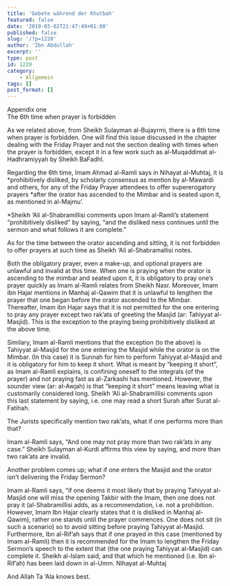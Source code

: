 ```yaml
---
title: 'Gebete während der Khutbah'
featured: false
date: '2019-03-02T21:47:49+01:00'
published: false
slug: '/?p=1220'
author: 'Ibn Abdullah'
excerpt: ''
type: post
id: 1220
category:
    - Allgemein
tags: []
post_format: []
---
```

Appendix one  
The 6th time when prayer is forbidden

As we related above, from Sheikh Sulayman al-Bujayrmi, there is a 6th time when prayer is forbidden. One will find this issue discussed in the chapter dealing with the Friday Prayer and not the section dealing with times when the prayer is forbidden, except it in a few work such as al-Muqaddimat al-Hadhramiyyah by Sheikh BaFadhl.

Regarding the 6th time, Imam Ahmad al-Ramli says in Nihayat al-Muhtaj, it is \*prohibitively disliked, by scholarly consensus as mention by al-Mawardi and others, for any of the Friday Prayer attendees to offer supererogatory prayers \*after the orator has ascended to the Mimbar and is seated upon it, as mentioned in al-Majmu’.

\*Sheikh ‘Ali al-Shabramillisi comments upon Imam al-Ramli’s statement “prohibitively disliked” by saying, “and the disliked ness continues until the sermon and what follows it are complete.”

As for the time between the orator ascending and sitting, it is not forbidden to offer prayers at such time as Sheikh ‘Ali al-Shabramallisi notes.

Both the obligatory prayer, even a make-up, and optional prayers are unlawful and invalid at this time. When one is praying when the orator is ascending to the mimbar and seated upon it, it is obligatory to pray one’s prayer quickly as Imam al-Ramli relates from Sheikh Nasr. Moreover, Imam ibn Hajar mentions in Manhaj al-Qawim that it is unlawful to lengthen the prayer that one began before the orator ascended to the Mimbar. Thereafter, Imam ibn Hajar says that it is not permitted for the one entering to pray any prayer except two rak’ats of greeting the Masjid (ar: Tahiyyat al-Masjid). This is the exception to the praying being prohibitively disliked at the above time.

Similary, Imam al-Ramli mentions that the exception (to the above) is Tahiyyat al-Masjid for the one entering the Masjid while the orator is on the Mimbar. (In this case) it is Sunnah for him to perform Tahiyyat al-Masjid and it is obligatory for him to keep it short. What is meant by “keeping it short”, as Imam al-Ramli explains, is confining oneself to the integrals (of the prayer) and not praying fast as al-Zarkashi has mentioned. However, the sounder view (ar: al-Awjah) is that “keeping it short” means leaving what is customarily considered long. Sheikh ‘Ali al-Shabramillisi comments upon this last statement by saying, i.e. one may read a short Surah after Surat al-Fatihah.

The Jurists specifically mention two rak’ats, what if one performs more than that?

Imam al-Ramli says, “And one may not pray more than two rak’ats in any case.” Sheikh Sulayman al-Kurdi affirms this view by saying, and more than two rak’ats are invalid.

Another problem comes up; what if one enters the Masjid and the orator isn’t delivering the Friday Sermon?

Imam al-Ramli says, “if one deems it most likely that by praying Tahiyyat al-Masjid one will miss the opening Takbir with the Imam, then one does not pray it (al-Shabramillisi adds, as a recommendation, i.e. not a prohibition. However, Imam Ibn Hajar clearly states that it is disliked in Manhaj al-Qawim), rather one stands until the prayer commences. One does not sit (in such a scenario) so to avoid sitting before praying Tahiyyat al-Masjid. Furthermore, Ibn al-Rif’ah says that if one prayed in this case (mentioned by Imam al-Ramli) then it is recommended for the Imam to lengthen the Friday Sermon’s speech to the extent that (the one praying Tahiyyat al-Masjid) can complete it. Sheikh al-Islam said, and that which he mentioned (i.e. Ibn al-Rif’ah) has been laid down in al-Umm. Nihayat al-Muhtaj

And Allah Ta ‘Ala knows best.